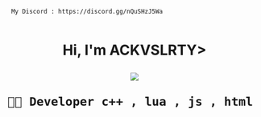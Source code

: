 ```
 My Discord : https://discord.gg/nQuSHzJ5Wa
                                                          
```
<h1 align="center">Hi, I'm ACKVSLRTY>

<p align="center">
  <img src="https://readme-typing-svg.herokuapp.com/?center=true&vCenter=true&color=016EEA&width=500&lines=Welcome+|" />
</p>



```diff
🐱‍👤 Developer c++ , lua , js , html , sql , php , java

```


<br />
